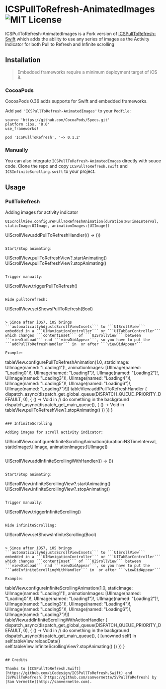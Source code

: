 # ICSPullToRefresh-AnimatedImages ![MIT License](https://img.shields.io/badge/License-MIT-brightgreen.svg)

ICSPullToRefresh-AnimatedImages is a Fork version of [ICSPullToRefresh-Swift](https://github.com/iCodesign/ICSPullToRefresh.Swift) which adds the ability to use any series of images as the Activity Indicator for both Pull to Refresh and Infinite scrolling

## Installation

> Embedded frameworks require a minimum deployment target of iOS 8. 

### CocoaPods

CocoaPods 0.36 adds supports for Swift and embedded frameworks. 

Add ```pod 'ICSPullToRefresh-AnimatedImages'``` to your ```Podfile```: 

```
source 'https://github.com/CocoaPods/Specs.git'
platform :ios, '8.0'
use_frameworks!

pod 'ICSPullToRefresh', '~> 0.1.2'
```

### Manually

You can also integrate ```ICSPullToRefresh-AnimatedImages``` directly with souce code. Clone the repo and copy ```ICSPullToRefresh.swift``` and ```ICSInfiniteScrolling.swift``` to your project.

## Usage

### PullToRefresh

Adding images for activity indicator
```
UIScrollView.configurePullToRefreshAnimation(duration:NSTimeInterval, staticImage:UIImage, animationImages:[UIImage])

```
UIScrollView.addPullToRefreshHandler(() -> ())
```

Start/Stop animating:

```
UIScrollView.pullToRefreshView?.startAnimating()
UIScrollView.pullToRefreshView?.stopAnimating()
```

Trigger manually:

```
UIScrollView.triggerPullToRefresh()
```

Hide pulltorefresh:

```
UIScrollView.setShowsPullToRefresh(Bool)
```

> Since after iOS7, iOS brings ```automaticallyAdjustsScrollViewInsets``` to ```UISrollView``` embedded in a ```UINavigationController``` or ```UITabBarController``` which changes ```contentInset``` of ```UISrollView``` between ```viewDidLoad``` nad ```viewDidAppear```, so you have to put the ```addPullToRefreshHandler``` in  or after ```viewDidAppear```

Example: 

```

tableView.configurePullToRefreshAnimation(1.0, staticImage: UIImage(named: "Loading1")!, animationImages: [UIImage(named: "Loading0")!, UIImage(named: "Loading1")!, UIImage(named: "Loading2")!, UIImage(named: "Loading3")!, UIImage(named: "Loading4")!, UIImage(named: "Loading5")!, UIImage(named: "Loading6")!, UIImage(named: "Loading7")!])
tableView.addPullToRefreshHandler {
    dispatch_async(dispatch_get_global_queue(DISPATCH_QUEUE_PRIORITY_DEFAULT, 0), { () -> Void in
        // do something in the background
        dispatch_async(dispatch_get_main_queue(), { () -> Void in
            tableView.pullToRefreshView?.stopAnimating()
        })
    })
}
```

### InfiniteScrolling

Adding images for scroll activity indicator:
```
UIScrollView.configureInfiniteScrollingAnimation(duration:NSTimeInterval, staticImage:UIImage, animationImages:[UIImage])
```
```
UIScrollView.addInfiniteScrollingWithHandler(() -> ())
```

Start/Stop animating:

```
UIScrollView.infiniteScrollingView?.startAnimating()
UIScrollView.infiniteScrollingView?.stopAnimating()
```

Trigger manually:

```
UIScrollView.triggerInfiniteScrolling()
```

Hide infiniteScrolling:

```
UIScrollView.setShowsInfiniteScrolling(Bool)
```

> Since after iOS7, iOS brings ```automaticallyAdjustsScrollViewInsets``` to ```UISrollView``` embedded in a ```UINavigationController``` or ```UITabBarController``` which changes ```contentInset``` of ```UISrollView``` between ```viewDidLoad``` nad ```viewDidAppear```, so you have to put the ```addInfiniteScrollingWithHandler``` in  or after ```viewDidAppear```

Example:

```
tableView.configureInfiniteScrollingAnimation(1.0, staticImage: UIImage(named: "Loading1")!, animationImages: [UIImage(named: "Loading0")!, UIImage(named: "Loading1")!, UIImage(named: "Loading2")!, UIImage(named: "Loading3")!, UIImage(named: "Loading4")!, UIImage(named: "Loading5")!, UIImage(named: "Loading6")!, UIImage(named: "Loading7")!])
tableView.addInfiniteScrollingWithActionHandler {
    dispatch_async(dispatch_get_global_queue(DISPATCH_QUEUE_PRIORITY_DEFAULT, 0), { () -> Void in
        // do something in the background
        dispatch_async(dispatch_get_main_queue(), { [unowned self] in
            self.tableView.reloadData()
            self.tableView.infiniteScrollingView?.stopAnimating()
        })
    })
}
```

## Credits

Thanks to [ICSPullToRefresh.Swift](https://github.com/iCodesign/ICSPullToRefresh.Swift) and [SVPullToRefresh](https://github.com/samvermette/SVPullToRefresh) by [Sam Vermette](http://samvermette.com).

